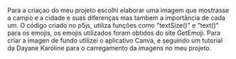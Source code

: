 Para a criaçao do meu projeto escolhi elaborar uma imagem que mostrasse a campo e a cidade e suas diferenças mas tambem a importância de cada um.
O código criado  no p5js, utiliza funções como "textSize()" e "text()" para os emojis, os emojis utilizados foram obtidos 
do site GetEmoji.
Para criar a imagen de fundo utilizei o aplicativo Canva, e seguindo um tutorial da Dayane Karoline para o carregamento
da imagens no meu projeto.
 
